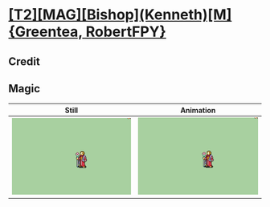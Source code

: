 # [\[T2\]\[MAG\]\[Bishop\]\(Kenneth\)\[M\]{Greentea, RobertFPY}](../)

## Credit


	
## Magic

| Still | Animation |
| :---: | :-------: |
| ![Magic still](./Magic_000.png) | ![Magic animation](./Magic.gif) |
